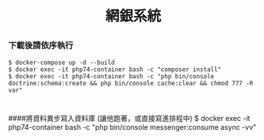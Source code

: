 # <p align="center">網銀系統</p>


### 下載後請依序執行
    $ docker-compose up -d --build
    $ docker exec -it php74-container bash -c "composer install"
    $ docker exec -it php74-container bash -c "php bin/console doctrine:schema:create && php bin/console cache:clear && chmod 777 -R var"

#
####將資料異步寫入資料庫 (讓他跑著，或直接寫進排程中)
$ docker exec -it php74-container bash -c "php bin/console messenger:consume async -vv"

